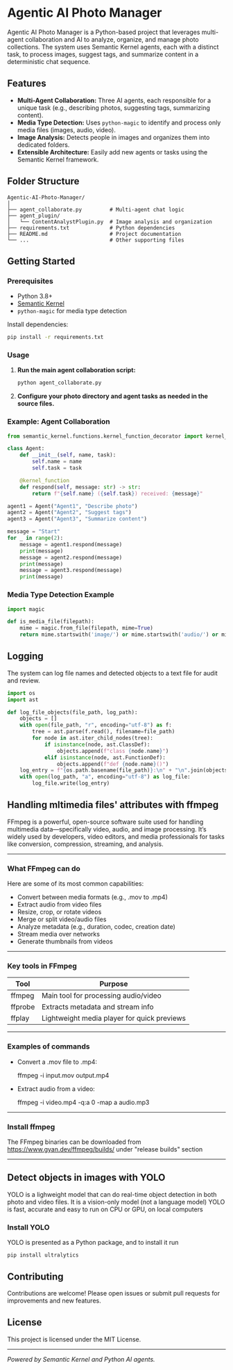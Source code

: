 # Agentic AI Photo Manager

Agentic AI Photo Manager is a Python-based project that leverages multi-agent collaboration and AI to analyze, organize, and manage photo collections. The system uses Semantic Kernel agents, each with a distinct task, to process images, suggest tags, and summarize content in a deterministic chat sequence.

## Features

- **Multi-Agent Collaboration:** Three AI agents, each responsible for a unique task (e.g., describing photos, suggesting tags, summarizing content).
- **Media Type Detection:** Uses `python-magic` to identify and process only media files (images, audio, video).
- **Image Analysis:** Detects people in images and organizes them into dedicated folders.
- **Extensible Architecture:** Easily add new agents or tasks using the Semantic Kernel framework.

## Folder Structure

```
Agentic-AI-Photo-Manager/
│
├── agent_collaborate.py         # Multi-agent chat logic
├── agent_plugin/
│   └── ContentAnalystPlugin.py  # Image analysis and organization
├── requirements.txt             # Python dependencies
├── README.md                    # Project documentation
└── ...                          # Other supporting files
```

## Getting Started

### Prerequisites

- Python 3.8+
- [Semantic Kernel](https://github.com/microsoft/semantic-kernel)
- `python-magic` for media type detection

Install dependencies:

```sh
pip install -r requirements.txt
```

### Usage

1. **Run the main agent collaboration script:**

    ```sh
    python agent_collaborate.py
    ```

2. **Configure your photo directory and agent tasks as needed in the source files.**

### Example: Agent Collaboration

```python
from semantic_kernel.functions.kernel_function_decorator import kernel_function

class Agent:
    def __init__(self, name, task):
        self.name = name
        self.task = task

    @kernel_function
    def respond(self, message: str) -> str:
        return f"{self.name} ({self.task}) received: {message}"

agent1 = Agent("Agent1", "Describe photo")
agent2 = Agent("Agent2", "Suggest tags")
agent3 = Agent("Agent3", "Summarize content")

message = "Start"
for _ in range(2):
    message = agent1.respond(message)
    print(message)
    message = agent2.respond(message)
    print(message)
    message = agent3.respond(message)
    print(message)
```

### Media Type Detection Example

```python
import magic

def is_media_file(filepath):
    mime = magic.from_file(filepath, mime=True)
    return mime.startswith('image/') or mime.startswith('audio/') or mime.startswith('video/')
```

## Logging

The system can log file names and detected objects to a text file for audit and review.

```python
import os
import ast

def log_file_objects(file_path, log_path):
    objects = []
    with open(file_path, "r", encoding="utf-8") as f:
        tree = ast.parse(f.read(), filename=file_path)
        for node in ast.iter_child_nodes(tree):
            if isinstance(node, ast.ClassDef):
                objects.append(f"class {node.name}")
            elif isinstance(node, ast.FunctionDef):
                objects.append(f"def {node.name}()")
    log_entry = f"{os.path.basename(file_path)}:\n" + "\n".join(objects) + "\n\n"
    with open(log_path, "a", encoding="utf-8") as log_file:
        log_file.write(log_entry)
```

## Handling mltimedia files' attributes with ffmpeg

FFmpeg is a powerful, open-source software suite used for handling multimedia data—specifically video, audio, and image processing. It’s widely used by developers, video editors, and media professionals for tasks like conversion, compression, streaming, and analysis.

---
### What FFmpeg can do
Here are some of its most common capabilities:

* Convert between media formats (e.g., .mov to .mp4)
* Extract audio from video files
* Resize, crop, or rotate videos
* Merge or split video/audio files
* Analyze metadata (e.g., duration, codec, creation date)
* Stream media over networks
* Generate thumbnails from videos

---
### Key tools in FFmpeg

| Tool        | Purpose                                     |
|------------------|----------------------------------------|
| ffmpeg      | Main tool for processing audio/video        |
| ffprobe     | Extracts metadata and stream info           |
| ffplay      | Lightweight media player for quick previews |

---
### Examples of commands
* Convert a .mov file to .mp4:

    ffmpeg -i input.mov output.mp4

* Extract audio from a video:

    ffmpeg -i video.mp4 -q:a 0 -map a audio.mp3

---
### Install ffmpeg
The FFmpeg binaries can be downloaded from https://www.gyan.dev/ffmpeg/builds/ under "release builds" section

---

## Detect objects in images with YOLO

YOLO is a lighweight model that can do real-time object detection in both photo and video files.
It is a vision-only model (not a language model)
YOLO is fast, accurate and easy to run on CPU or GPU, on local computers

### Install YOLO
YOLO is presented as a Python package, and to install it run

    pip install ultralytics

## Contributing

Contributions are welcome! Please open issues or submit pull requests for improvements and new features.

## License

This project is licensed under the MIT License.

---
*Powered by Semantic Kernel and Python AI agents.*

#



